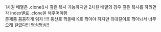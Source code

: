 1차원 배열은 .clone()시 깊은 복사 가능하지만 2차원 배열의 경우 깊은 복사를 하려면 각 index별로 .clone을 해주어야함</br>
문제좀 꼼꼼하게 읽자 !!!! 등산로 깎을때 K로 깎아야 하지만 최대깊이로 깎아놔서 너무 오래 걸렸다!!! 명심명심!!</br>
